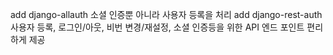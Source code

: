 add django-allauth
소셜 인증뿐 아니라 사용자 등록을 처리
add django-rest-auth
사용자 등록, 로그인/아웃, 비번 변경/재설정, 소셜 인증등을 위한 API 엔드 포인트 편리하게 제공

